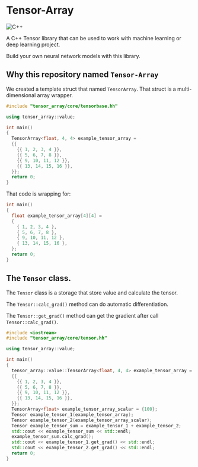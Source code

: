 # Tensor-Array

![C++](https://img.shields.io/badge/C%2B%2B-17-blue)

A C++ Tensor library that can be used to work with machine learning or deep learning project.

Build your own neural network models with this library.



## Why this repository named `Tensor-Array`

We created a template struct that named `TensorArray`. That struct is a multi-dimensional array wrapper.

```C++
#include "tensor_array/core/tensorbase.hh"

using tensor_array::value;

int main()
{
  TensorArray<float, 4, 4> example_tensor_array =
  {{
    {{ 1, 2, 3, 4 }},
    {{ 5, 6, 7, 8 }},
    {{ 9, 10, 11, 12 }},
    {{ 13, 14, 15, 16 }},
  }};
  return 0;
}

```

That code is wrapping for:

```C++
int main()
{
  float example_tensor_array[4][4] =
  {
    { 1, 2, 3, 4 },
    { 5, 6, 7, 8 },
    { 9, 10, 11, 12 },
    { 13, 14, 15, 16 },
  };
  return 0;
}

```

## The `Tensor` class.

The `Tensor` class is a storage that store value and calculate the tensor.

The `Tensor::calc_grad()` method can do automatic differentiation.

The `Tensor::get_grad()` method can get the gradient after call `Tensor::calc_grad()`.


```C++
#include <iostream>
#include "tensor_array/core/tensor.hh"

using tensor_array::value;

int main()
{
  tensor_array::value::TensorArray<float, 4, 4> example_tensor_array =
  {{
    {{ 1, 2, 3, 4 }},
    {{ 5, 6, 7, 8 }},
    {{ 9, 10, 11, 12 }},
    {{ 13, 14, 15, 16 }},
  }};
  TensorArray<float> example_tensor_array_scalar = {100};
  Tensor example_tensor_1(example_tensor_array);
  Tensor example_tensor_2(example_tensor_array_scalar);
  Tensor example_tensor_sum = example_tensor_1 + example_tensor_2;
  std::cout << example_tensor_sum << std::endl;
  example_tensor_sum.calc_grad();
  std::cout << example_tensor_1.get_grad() << std::endl;
  std::cout << example_tensor_2.get_grad() << std::endl;
  return 0;
}

```



